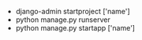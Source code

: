 >
*   django-admin startproject ['name']
*   python manage.py runserver
*   python manage.py startapp ['name']
>